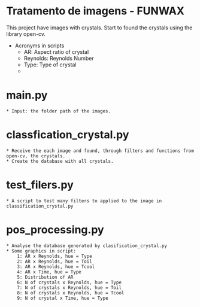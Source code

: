 # Tratamento de imagens - FUNWAX

This project have images with crystals. 
Start to found the crystals using the library open-cv.

* Acronyms in scripts
    * AR: Aspect ratio of crystal
    * Reynolds: Reynolds Number
    * Type: Type of crystal
    * 

# main.py
    * Input: the folder path of the images. 

# classfication_crystal.py
    * Receive the each image and found, through filters and functions from open-cv, the crystals.
    * Create the database with all crystals.

# test_filers.py
    * A script to test many filters to applied to the image in classification_crystal.py

# pos_processing.py
    * Analyse the database generated by clasification_crystal.py
    * Some graphics in script:
        1: AR x Reynolds, hue = Type
        2: AR x Reynolds, hue = Toil
        3: AR x Reynolds, hue = Tcool
        4: AR x Time, hue = Type
        5: Distribution of AR
        6: N of crystals x Reynolds, hue = Type
        7: N of crystals x Reynolds, hue = Toil
        8: N of crystals x Reynolds, hue = Tcool
        9: N of crystal x Time, hue = Type

